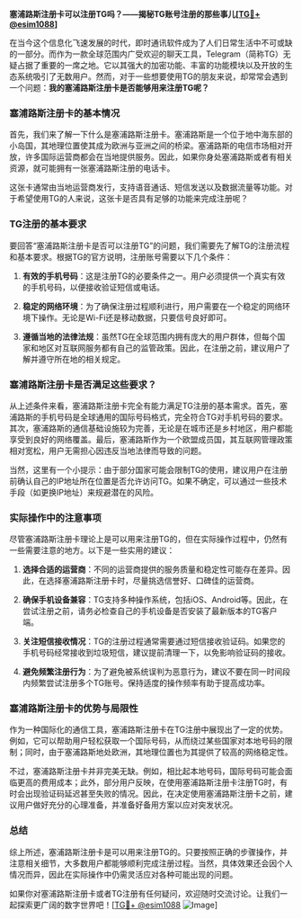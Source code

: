 **塞浦路斯注册卡可以注册TG吗？——揭秘TG账号注册的那些事儿[[TG💪+ @esim1088](https://t.me/s/esim1088)]**

在当今这个信息化飞速发展的时代，即时通讯软件成为了人们日常生活中不可或缺的一部分。而作为一款全球范围内广受欢迎的聊天工具，Telegram（简称TG）无疑占据了重要的一席之地。它以其强大的加密功能、丰富的功能模块以及开放的生态系统吸引了无数用户。然而，对于一些想要使用TG的朋友来说，却常常会遇到一个问题：**我的塞浦路斯注册卡是否能够用来注册TG呢？**

### 塞浦路斯注册卡的基本情况

首先，我们来了解一下什么是塞浦路斯注册卡。塞浦路斯是一个位于地中海东部的小岛国，其地理位置使其成为欧洲与亚洲之间的桥梁。塞浦路斯的电信市场相对开放，许多国际运营商都会在当地提供服务。因此，如果你身处塞浦路斯或者有相关资源，就可能拥有一张塞浦路斯注册的电话卡。

这张卡通常由当地运营商发行，支持语音通话、短信发送以及数据流量等功能。对于希望使用TG的人来说，这张卡是否具有足够的功能来完成注册呢？

### TG注册的基本要求

要回答“塞浦路斯注册卡是否可以注册TG”的问题，我们需要先了解TG的注册流程和基本要求。根据TG的官方说明，注册账号需要以下几个条件：

1. **有效的手机号码**：这是注册TG的必要条件之一。用户必须提供一个真实有效的手机号码，以便接收验证短信或电话。
   
2. **稳定的网络环境**：为了确保注册过程顺利进行，用户需要在一个稳定的网络环境下操作。无论是Wi-Fi还是移动数据，只要信号良好即可。

3. **遵循当地的法律法规**：虽然TG在全球范围内拥有庞大的用户群体，但每个国家和地区对互联网服务都有自己的监管政策。因此，在注册之前，建议用户了解并遵守所在地的相关规定。

### 塞浦路斯注册卡是否满足这些要求？

从上述条件来看，塞浦路斯注册卡完全有能力满足TG注册的基本需求。首先，塞浦路斯的手机号码是全球通用的国际号码格式，完全符合TG对手机号码的要求。其次，塞浦路斯的通信基础设施较为完善，无论是在城市还是乡村地区，用户都能享受到良好的网络覆盖。最后，塞浦路斯作为一个欧盟成员国，其互联网管理政策相对宽松，用户无需担心因违反当地法律而导致的问题。

当然，这里有一个小提示：由于部分国家可能会限制TG的使用，建议用户在注册前确认自己的IP地址所在位置是否允许访问TG。如果不确定，可以通过一些技术手段（如更换IP地址）来规避潜在的风险。

### 实际操作中的注意事项

尽管塞浦路斯注册卡理论上是可以用来注册TG的，但在实际操作过程中，仍然有一些需要注意的地方。以下是一些实用的建议：

1. **选择合适的运营商**：不同的运营商提供的服务质量和稳定性可能存在差异。因此，在选择塞浦路斯注册卡时，尽量挑选信誉好、口碑佳的运营商。

2. **确保手机设备兼容**：TG支持多种操作系统，包括iOS、Android等。因此，在尝试注册之前，请务必检查自己的手机设备是否安装了最新版本的TG客户端。

3. **关注短信接收情况**：TG的注册过程通常需要通过短信接收验证码。如果您的手机号码经常接收到垃圾短信，建议提前清理一下，以免影响验证码的接收。

4. **避免频繁注册行为**：为了避免被系统误判为恶意行为，建议不要在同一时间段内频繁尝试注册多个TG账号。保持适度的操作频率有助于提高成功率。

### 塞浦路斯注册卡的优势与局限性

作为一种国际化的通信工具，塞浦路斯注册卡在TG注册中展现出了一定的优势。例如，它可以帮助用户轻松获取一个国际号码，从而绕过某些国家对本地号码的限制；同时，由于塞浦路斯地处欧洲，其地理位置也为其提供了较高的网络稳定性。

不过，塞浦路斯注册卡并非完美无缺。例如，相比起本地号码，国际号码可能会面临更高的费用成本；此外，部分用户反映，在使用塞浦路斯注册卡注册TG时，有时会出现验证码延迟甚至失败的情况。因此，在决定使用塞浦路斯注册卡之前，建议用户做好充分的心理准备，并准备好备用方案以应对突发状况。

### 总结

综上所述，塞浦路斯注册卡是可以用来注册TG的。只要按照正确的步骤操作，并注意相关细节，大多数用户都能够顺利完成注册过程。当然，具体效果还会因个人情况而异，因此在实际操作中仍需灵活应对各种可能出现的问题。

如果你对塞浦路斯注册卡或者TG注册有任何疑问，欢迎随时交流讨论。让我们一起探索更广阔的数字世界吧！[[TG💪+ @esim1088](https://t.me/s/esim1088) ![Image](https://i.postimg.cc/4NQfJmqS/Snipaste-2025-05-13-00-14-12.png)]